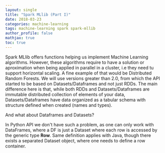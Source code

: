 ```yaml
---
layout: single
title: "Spark MLlib (Part I)"
date: 2018-03-23
categories: machine-learning
tags: machine-learning spark spark-mllib
author_profile: false
mathjax: true
toc: true
---
```


Spark MLlib offers functions helping us implement Machine Learning algorithms. However, these algorithms require to have a solution or aproximation when being applied in parallel in a cluster, i.e they need tu support horizontal scaling. A fine example of that would be Distributed Random Forests. We will use versions greater than 2.0, from which the API started to be based on Datasets/Dataframes and not just RDDs. The main difference here is that, while both RDDs and Datasets/Dataframes are immutable distributed collection of elements of your data, Datasets/Dataframes have data organized as a tabular schema with structure defined when created (names and types).

And what about Dataframes and Datasets?

In Python API we don't have such a problem, as one can only work with DataFrames, where a DF is just a Dataset where each row is accessed by the generic type **Row**. Same definition applies with Java, though there exists a separated Dataset object, where one needs to define a row container.